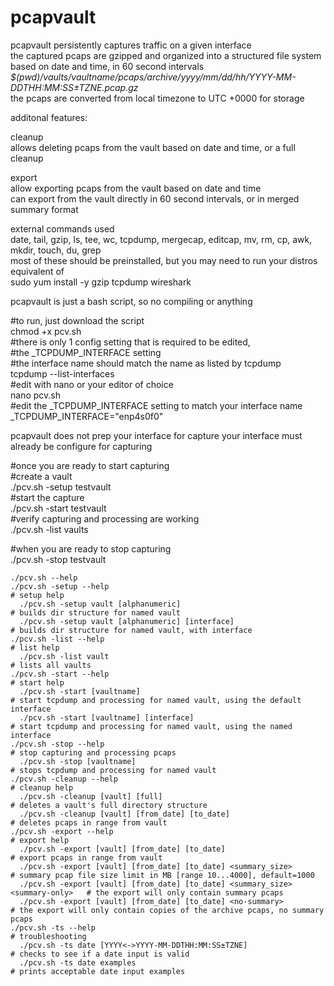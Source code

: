 # pcapvault
pcapvault persistently captures traffic on a given interface  
    the captured pcaps are gzipped and organized into a structured file system based on date and time, in 60 second intervals
    *$(pwd)/vaults/vaultname/pcaps/archive/yyyy/mm/dd/hh/YYYY-MM-DDTHH:MM:SS±TZNE.pcap.gz*  
    the pcaps are converted from local timezone to UTC +0000 for storage

additonal features:  

cleanup  
allows deleting pcaps from the vault based on date and time, or a full cleanup  

export  
allow exporting pcaps from the vault based on date and time  
can export from the vault directly in 60 second intervals, or in merged summary format

external commands used  
    date, tail, gzip, ls, tee, wc, tcpdump, mergecap, editcap, mv, rm, cp, awk, mkdir, touch, du, grep  
    most of these should be preinstalled, but you may need to run your distros equivalent of  
    sudo yum install -y gzip tcpdump wireshark

pcapvault is just a bash script, so no compiling or anything

  #to run, just download the script  
  chmod +x pcv.sh  
  #there is only 1 config setting that is required to be edited,  
  #the _TCPDUMP_INTERFACE setting  
  #the interface name should match the name as listed by tcpdump  
  tcpdump --list-interfaces  
  #edit with nano or your editor of choice  
  nano pcv.sh  
  #edit the _TCPDUMP_INTERFACE setting to match your interface name  
  _TCPDUMP_INTERFACE="enp4s0f0"  

pcapvault does not prep your interface for capture
your interface must already be configure for capturing

#once you are ready to start capturing  
#create a vault  
    ./pcv.sh -setup testvault  
#start the capture  
    ./pcv.sh -start testvault  
#verify capturing and processing are working  
    ./pcv.sh -list vaults  

#when you are ready to stop capturing  
./pcv.sh -stop testvault  

    ./pcv.sh --help
    ./pcv.sh -setup --help                                                         # setup help  
      ./pcv.sh -setup vault [alphanumeric]                                           # builds dir structure for named vault  
      ./pcv.sh -setup vault [alphanumeric] [interface]                               # builds dir structure for named vault, with interface  
    ./pcv.sh -list --help                                                          # list help  
      ./pcv.sh -list vault                                                           # lists all vaults  
    ./pcv.sh -start --help                                                         # start help  
      ./pcv.sh -start [vaultname]                                                    # start tcpdump and processing for named vault, using the default interface  
      ./pcv.sh -start [vaultname] [interface]                                        # start tcpdump and processing for named vault, using the named interface  
    ./pcv.sh -stop --help                                                          # stop capturing and processing pcaps  
      ./pcv.sh -stop [vaultname]                                                     # stops tcpdump and processing for named vault  
    ./pcv.sh -cleanup --help                                                       # cleanup help  
      ./pcv.sh -cleanup [vault] [full]                                               # deletes a vault's full directory structure  
      ./pcv.sh -cleanup [vault] [from_date] [to_date]                                # deletes pcaps in range from vault  
    ./pcv.sh -export --help                                                        # export help  
      ./pcv.sh -export [vault] [from_date] [to_date]                                 # export pcaps in range from vault  
      ./pcv.sh -export [vault] [from_date] [to_date] <summary_size>                  # summary pcap file size limit in MB [range 10...4000], default=1000  
      ./pcv.sh -export [vault] [from_date] [to_date] <summary_size> <summary-only>   # the export will only contain summary pcaps  
      ./pcv.sh -export [vault] [from_date] [to_date] <no-summary>                    # the export will only contain copies of the archive pcaps, no summary pcaps  
    ./pcv.sh -ts --help                                                            # troubleshooting  
      ./pcv.sh -ts date [YYYY<->YYYY-MM-DDTHH:MM:SS±TZNE]                            # checks to see if a date input is valid  
      ./pcv.sh -ts date examples                                                     # prints acceptable date input examples  
